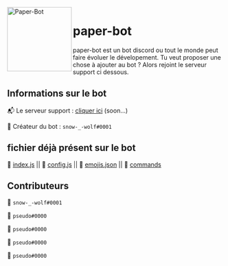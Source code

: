 <img align=left src="https://i.imgur.com/UZLwBM4.png" width="150" alt="Paper-Bot" />

# paper-bot
paper-bot est un bot discord ou tout le monde peut faire évoluer le dévelopement. Tu veut proposer une chose à ajouter au bot ?
Alors rejoint le serveur support ci dessous.


## Informations sur le bot
📬 Le serveur support : [cliquer ici](https://youtu.be/dQw4w9WgXcQ) (soon...)

📘 Créateur du bot : `snow-_-wolf#0001`

## fichier déjà présent sur le bot
📄 [index.js](https://github.com/imsnowwolf/paper-bot/blob/main/index.js)
|| 📄 [config.js](https://github.com/imsnowwolf/paper-bot/blob/main/config.js)
|| 📄 [emojis.json](https://github.com/imsnowwolf/paper-bot/blob/main/emojis.json)
|| 📁 [commands]()

## Contributeurs
🥇 `snow-_-wolf#0001`

🥇 `pseudo#0000`

🥇 `pseudo#0000`

🥇 `pseudo#0000`

🥇 `pseudo#0000`
